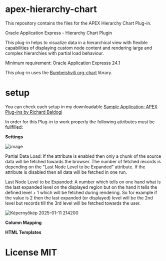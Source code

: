 # apex-hierarchy-chart
This repository contains the files for the APEX Hierarchy Chart Plug-in.

Oracle Application Express - Hierarchy Chart Plugin

This plug-in helps to visualize data in a hierarchical view with flexible capabilities of displaying custom node content and rendering large and complex hierarchies with partial load behaviour.

Minimum requirement: Oracle Application Expresss 24.1

This plug-in uses the <a href="https://github.com/bumbeishvili/org-chart" rel="nofollow">Bumbeishvili org-chart</a> library.

# setup

You can check each setup in my downloadable <a href="https://github.com/baldogiRichard/plug-in-site" rel="nofollow">Sample Application: APEX Plug-ins by Richard Baldogi</a>

In order for this Plug-in to work properly the following attributes must be fullfilled:

<b>Settings</b>

![image](https://github.com/user-attachments/assets/0b90d9b7-3fe2-47ab-bcfc-65af0671d430)

<p>Partial Data Load: If the attribute is enabled then only a chunk of the source data will be fetched towards the browser. The number of fetched records is depending on the "Last Node Level to be Expanded" attribute. If the attribute is disabled then all data will be fetched in one run.</p>

<p>Last Node Level to be Expanded: A number which tells on one hand what is the last expanded level on the displayed region but on the hand it tells the defined level + 1 which will be fetched during rendering. So for example if the value is 2 then the last expanded (or displayed) level will be the 2nd level but records till the 3rd level will be fetched towards the user.</p>

![Képernyőkép 2025-01-11 214200](https://github.com/user-attachments/assets/de1fb3d1-82f3-47e1-8b9c-59ea9728dd9a)

<b>Column Mapping</b>

<b>HTML Templates</b>

# License MIT
